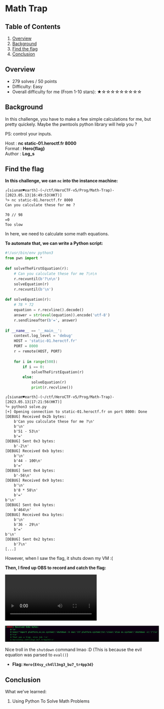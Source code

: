 # Math Trap

## Table of Contents

1. [Overview](#overview)
2. [Background](#background)
3. [Find the flag](#find-the-flag)
4. [Conclusion](#conclusion)

## Overview

- 279 solves / 50 points
- Difficulty: Easy
- Overall difficulty for me (From 1-10 stars): ★☆☆☆☆☆☆☆☆☆

## Background

In this challenge, you have to make a few simple calculations for me, but pretty quickely. Maybe the pwntools python library will help you ?  
  
PS: control your inputs.  
  
Host : **nc static-01.heroctf.fr 8000**  
Format : **Hero{flag}**  
Author : **Log_s**

## Find the flag

**In this challenge, we can `nc` into the instance machine:**
```shell
┌[siunam♥earth]-(~/ctf/HeroCTF-v5/Prog/Math-Trap)-[2023.05.13|16:49:53(HKT)]
└> nc static-01.heroctf.fr 8000
Can you calculate these for me ?

70 // 98
=0
Too slow
```

In here, we need to calculate some math equations.

**To automate that, we can write a Python script:**
```py
#!/usr/bin/env python3
from pwn import *

def solveTheFirstEquation(r):
    # Can you calculate these for me ?\n\n
    r.recvuntil(b'?\n\n')
    solveEquation(r)
    r.recvuntil(b'\n')

def solveEquation(r):
    # 78 * 72
    equation = r.recvline().decode()
    answer = str(eval(equation)).encode('utf-8')
    r.sendlineafter(b'=', answer)

if __name__ == '__main__':
    context.log_level = 'debug'
    HOST = 'static-01.heroctf.fr'
    PORT = 8000
    r = remote(HOST, PORT)

    for i in range(500):
        if i == 0:
            solveTheFirstEquation(r)
        else:
            solveEquation(r)
            print(r.recvline())
```

```shell
┌[siunam♥earth]-(~/ctf/HeroCTF-v5/Prog/Math-Trap)-[2023.05.13|17:21:56(HKT)]
└> python3 solve.py 
[+] Opening connection to static-01.heroctf.fr on port 8000: Done
[DEBUG] Received 0x2b bytes:
    b'Can you calculate these for me ?\n'
    b'\n'
    b'51 - 53\n'
    b'='
[DEBUG] Sent 0x3 bytes:
    b'-2\n'
[DEBUG] Received 0xb bytes:
    b'\n'
    b'44 - 100\n'
    b'='
[DEBUG] Sent 0x4 bytes:
    b'-56\n'
[DEBUG] Received 0x9 bytes:
    b'\n'
    b'8 * 58\n'
    b'='
b'\n'
[DEBUG] Sent 0x4 bytes:
    b'464\n'
[DEBUG] Received 0xa bytes:
    b'\n'
    b'36 - 29\n'
    b'='
b'\n'
[DEBUG] Sent 0x2 bytes:
    b'7\n'
[...]
```

However, when I saw the flag, it shuts down my VM :(

**Then, I fired up OBS to record and catch the flag:**

<video src="https://github.com/siunam321/CTF-Writeups/assets/104430134/54acf4a3-de31-4f1f-b550-907a51129b05" controls="controls" style="max-width: 730px;"></video>

![](https://raw.githubusercontent.com/siunam321/CTF-Writeups/main/HeroCTF-v5/images/Pasted%20image%2020230513172537.png)

Nice troll in the `shutdown` command lmao :D (This is because the evil equation was parsed to `eval()`)

- **Flag: `Hero{E4sy_ch4ll3ng3_bu7_tr4pp3d}`**

## Conclusion

What we've learned:

1. Using Python To Solve Math Problems
